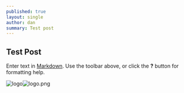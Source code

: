 ```yaml
---
published: true
layout: single
author: dan
summary: Test post
---
```

## Test Post

Enter text in [Markdown](http://daringfireball.net/projects/markdown/). Use the toolbar above, or click the **?** button for formatting help.

![logo]({{site.baseurl}}/assets/test-post/logo.png)![logo.png]({{site.baseurl}}/assets/test-post/logo.png)
